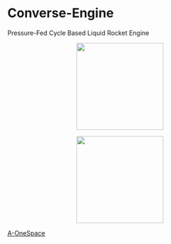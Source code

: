 # Converse-Engine

Pressure-Fed Cycle Based Liquid Rocket Engine

<p align = "center">
<img src = "https://github.com/nyameaama/Converse-Engine/blob/master/assets/A-OneSpace%20Logo.png" width = "195" height = "195"/>
</p>
<p align = "center">
<img src = "https://github.com/nyameaama/Converse-Engine/blob/master/assets/Screen Shot 2021-12-03 at 12.04.24 PM.png" width = "195" height = "195"/>

[A-OneSpace](https://github.com/A-OneSpace)
